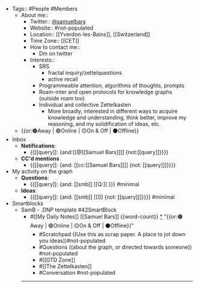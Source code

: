 - Tags:: #People #Members
    - About me::
        - Twitter:: [@samuelbars](https://twitter.com/samuelbars)
        - Website:: #not-populated 
        - Location:: [[Yverdon-les-Bains]], [[Switzerland]]
        - Time Zone:: [[CET]]
        - How to contact me::
            - Dm on twitter
        - Interests::
            - SRS
                - fractal inquiry/zettelquestions
                - active recall
            - Programmeable attention, algorithms of thoughts, prompts
            - Roam-inter and open protocols for knowledge graphs (outside roam too)
            - Individual and collective Zettelkasten
                - More broadly, interested in different ways to acquire knowledge and understanding, think better, improve my reasoning, and my solidification of ideas, etc.
    - {{or:🟠Away | 🟢Online | 🟡On & Off | ⚫️Offline}}
- Inbox
    - **Notifications**:
        - {{[[query]]: {and:[[@[[Samuel Bars]]]] {not:[[query]]}}}}
    - **CC'd mentions**
        - {{[[query]]: {and: [[cc:[[Samuel Bars]]]] {not: [[query]]]}}}}
- My activity on the graph
    - **Questions**:
        - {{[[query]]: {and: [[smb]] [[Q:]] }}} #minimal
    - **Ideas**:
        - {{[[query]]: {and: [[smb]] [[I]] {not: [[query]]]}}}} #minimal
- Smartblocks
    - SamB - .DNP template #42SmartBlock
        - #[[My Daily Notes]] [[Samuel Bars]] {{word-count}} [*]([[smb]]) "{{or:🟠Away | 🟢Online | 🟡On & Off | ⚫️Offline}}"
            - #Scratchpad ((Use this as scrap paper. A place to jot down you ideas))#not-populated
            - #Questions ((about the graph, or directed towards someone)) #not-populated
            - #[[GTD Zone]]
            - #[[The Zettelkasten]]
            - #Conversation #not-populated
        - ---

